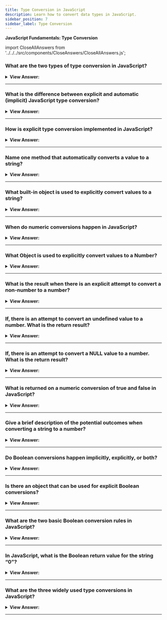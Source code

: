 ```yaml
---
title: Type Conversion in JavaScript
description: Learn how to convert data types in JavaScript.
sidebar_position: 7
sidebar_label: Type Conversion
---
```


**JavaScript Fundamentals: Type Conversion**

<head>
  <title>JavaScript Type Conversion - Frontend Interview Questions & Answers</title>
  <meta charSet="utf-8" />
</head>

import CloseAllAnswers from '../../../src/components/CloseAnswers/CloseAllAnswers.js';

<CloseAllAnswers />

### What are the two types of type conversion in JavaScript?

<details>
  <summary><strong>View Answer:</strong></summary>
  <div>
  <div><strong>Interview Response:</strong> Explicit and Implicit type conversion.</div><br />
  <div><strong>Technical Response:</strong> There are two types of type conversion including automatic (implicit) and explicit type conversion.
  </div>
  </div>
</details>

---

### What is the difference between explicit and automatic (implicit) JavaScript type conversion?

<details>
  <summary><strong>View Answer:</strong></summary>
  <div>
  <div><strong>Interview Response:</strong> Implicit type conversion is an automated conversion of types and explicit is a manual approach through the implementation of an object constructor or an operator.</div><br />
  <div><strong>Technical Response:</strong> JavaScript automatically converts one data type to another (to the right type). This is known as implicit or automatic type conversion. The type of conversion that you do manually is known as explicit type conversion.
  </div>
  </div>
</details>

---

### How is explicit type conversion implemented in JavaScript?

<details>
  <summary><strong>View Answer:</strong></summary>
  <div>
  <div><strong>Interview Response:</strong> Explicit type conversions are achieved using built-in methods and object constructors such as BigInt() and String().</div>
  </div>
</details>

---

### Name one method that automatically converts a value to a string?

<details>
  <summary><strong>View Answer:</strong></summary>
  <div>
  <div><strong>Interview Response:</strong> The alert method returns a string value; this is automatic type conversion.</div>
  </div>
</details>

---

### What built-in object is used to explicitly convert values to a string?

<details>
  <summary><strong>View Answer:</strong></summary>
  <div>
  <div><strong>Interview Response:</strong> The string "String(value);" object is used to explicitly convert values to a string.</div><br />
  <div><strong>Technical Response:</strong> The String(value) object is used to explicitly convert values to a string. The conversion to string is usually obvious for primitive values.
  </div><br />
  <div><strong className="codeExample">Code Example:</strong><br /><br />

  <div></div>

```js
let value = true;

alert(typeof value); // boolean
value = String(value); // now value is a string "true"
alert(typeof value); // string
```

  </div>
  </div>
</details>

---

### When do numeric conversions happen in JavaScript?

<details>
  <summary><strong>View Answer:</strong></summary>
  <div>
  <div><strong>Interview Response:</strong> Numeric conversion happens in mathematical functions and expressions automatically.</div>
  </div>
</details>

---

### What Object is used to explicitly convert values to a Number?

<details>
  <summary><strong>View Answer:</strong></summary>
  <div>
  <div><strong>Interview Response:</strong> The number object is used to explicitly convert values to a number.</div><br />
  <div><strong className="codeExample">Code Example:</strong><br /><br />

  <div></div>

```js
let str = '123';

alert(typeof str); // string
let num = Number(str); // becomes a number 123
alert(typeof num); // number
```

  </div>
  </div>
</details>

---

### What is the result when there is an explicit attempt to convert a non-number to a number?

<details>
  <summary><strong>View Answer:</strong></summary>
  <div>
  <div><strong>Interview Response:</strong> If the string is not a valid number the return value is NaN.</div><br />
  <div><strong className="codeExample">Code Example:</strong><br /><br />

  <div></div>

```js
let age = Number('an arbitrary string instead of a number');

alert(age); // NaN, conversion failed
```

  </div>
  </div>
</details>

---

### If, there is an attempt to convert an undefined value to a number. What is the return result?

<details>
  <summary><strong>View Answer:</strong></summary>
  <div>
  <div><strong>Interview Response:</strong> Numeric conversions on undefined values returns NaN (Not-a-Number).</div><br />
  <div><strong className="codeExample">Code Example:</strong><br /><br />

  <div></div>

```js
let thisNumber;

let result = Number(thisNumber);

alert(result); // returns NaN, conversion failed
```

  </div>
  </div>
</details>

---

### If, there is an attempt to convert a NULL value to a number. What is the return result?

<details>
  <summary><strong>View Answer:</strong></summary>
  <div>
  <div><strong>Interview Response:</strong> Numeric conversions on Null values returns zero (0).</div><br />
  <div><strong className="codeExample">Code Example:</strong><br /><br />

  <div></div>

```js
let thisNumber = null;

let result = Number(thisNumber);

alert(result); // returns 0
```

  </div>
  </div>
</details>

---

### What is returned on a numeric conversion of true and false in JavaScript?

<details>
  <summary><strong>View Answer:</strong></summary>
  <div>
  <div><strong>Interview Response:</strong> True returns 1 and False returns 0.</div>
  </div>
</details>

---

### Give a brief description of the potential outcomes when converting a string to a number?

<details>
  <summary><strong>View Answer:</strong></summary>
  <div>
  <div><strong>Interview Response:</strong> White-spaces from the start and end are removed. If the remaining string is empty, the result is 0. Otherwise, the number is “read” from the string. If there is an error it will return NaN.</div><br />
  <div><strong className="codeExample">Code Example:</strong><br /><br />

  <div></div>

```js
let myString = '';

let outcome = Number(myString);

alert(outcome); // returns 0
```

  </div>
  </div>
</details>

---

### Do Boolean conversions happen implicitly, explicitly, or both?

<details>
  <summary><strong>View Answer:</strong></summary>
  <div>
  <div><strong>Interview Response:</strong> Both, it happens in logical operations automatically, but can also be performed explicitly.</div>
  </div>
</details>

---

### Is there an object that can be used for explicit Boolean conversions?

<details>
  <summary><strong>View Answer:</strong></summary>
  <div>
  <div><strong>Interview Response:</strong> The Boolean object converts strings and numerical values to Boolean true or false.</div><br />
  <div><strong className="codeExample">Code Example:</strong><br /><br />

  <div></div>

```js
alert(Boolean(1)); // true
alert(Boolean(0)); // false
alert(Boolean('hello')); // true
alert(Boolean('')); // false
```

  </div>
  </div>
</details>

---

### What are the two basic Boolean conversion rules in JavaScript?

<details>
  <summary><strong>View Answer:</strong></summary>
  <div>
  <div><strong>Interview Response:</strong> Values that are intuitively empty are false, all other values are true.</div><br />
  <div><strong>Technical Response:</strong> Conversion Rules<br /><br />
    <ol>
      <li>Values that are intuitively “empty”, like 0, an empty string, null, undefined, and NaN, become false.</li>
      <li>Other values become true.</li>
      </ol>
  </div>
  </div>
</details>

---

### In JavaScript, what is the Boolean return value for the string “0”?

<details>
  <summary><strong>View Answer:</strong></summary>
  <div>
  <div><strong>Interview Response:</strong> In JavaScript, a non-empty string is always true. Zero as a number is considered empty and returns false.</div><br />
  <div><strong className="codeExample">Code Example:</strong><br /><br />

  <div></div>

```js
let numZero = Boolean(0);

let stringZero = Boolean('0');

console.log(numZero); // returns false
console.log(stringZero); // returns true
```

  </div>
  </div>
</details>

---

### What are the three widely used type conversions in JavaScript?

<details>
  <summary><strong>View Answer:</strong></summary>
  <div>
  <div><strong>Interview Response:</strong> String, number, and Boolean conversions.</div>
  </div>
</details>

---
